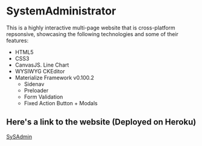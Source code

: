 # SystemAdministrator
This is a highly interactive multi-page website that is cross-platform repsonsive, showcasing the following technologies and some of their features:
  * HTML5
  * CSS3
  * CanvasJS. Line Chart
  * WYSIWYG CKEditor
  * Materialize Framework v0.100.2
    * Sidenav
    * Preloader
    * Form Validation
    * Fixed Action Button + Modals




## Here's a link to the website (Deployed on Heroku)
[SySAdmin](https://sysadmin1.herokuapp.com/index.html "SySAdmin")
